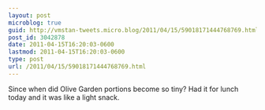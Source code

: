 ```yaml
---
layout: post
microblog: true
guid: http://vmstan-tweets.micro.blog/2011/04/15/59018171444768769.html
post_id: 3042878
date: 2011-04-15T16:20:03-0600
lastmod: 2011-04-15T16:20:03-0600
type: post
url: /2011/04/15/59018171444768769.html
---
```

Since when did Olive Garden portions become so tiny? Had it for lunch today and it was like a light snack.
